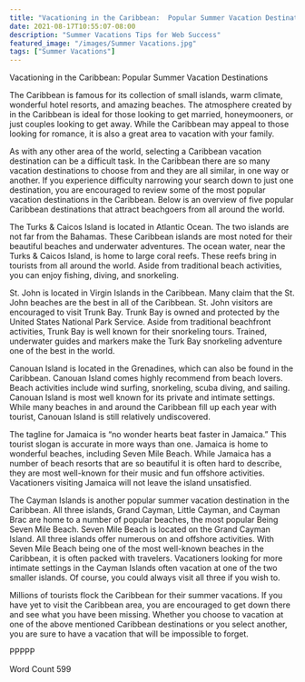 ```yaml
---
title: "Vacationing in the Caribbean:  Popular Summer Vacation Destinations"
date: 2021-08-17T10:55:07-08:00
description: "Summer Vacations Tips for Web Success"
featured_image: "/images/Summer Vacations.jpg"
tags: ["Summer Vacations"]
---
```


Vacationing in the Caribbean:  Popular Summer Vacation Destinations

The Caribbean is famous for its collection of small islands, warm climate, wonderful hotel resorts, and amazing beaches.  The atmosphere created by in the Caribbean is ideal for those looking to get married, honeymooners, or just couples looking to get away.  While the Caribbean may appeal to those looking for romance, it is also a great area to vacation with your family.

As with any other area of the world, selecting a Caribbean vacation destination can be a difficult task.  In the Caribbean there are so many vacation destinations to choose from and they are all similar, in one way or another.  If you experience difficulty narrowing your search down to just one destination, you are encouraged to review some of the most popular vacation destinations in the Caribbean.  Below is an overview of five popular Caribbean destinations that attract beachgoers from all around the world.  

The Turks & Caicos Island is located in Atlantic Ocean. The two islands are not far from the Bahamas.  These Caribbean islands are most noted for their beautiful beaches and underwater adventures. The ocean water, near the Turks & Caicos Island, is home to large coral reefs.  These reefs bring in tourists from all around the world.  Aside from traditional beach activities, you can enjoy fishing, diving, and snorkeling.  

St. John is located in Virgin Islands in the Caribbean.  Many claim that the St. John beaches are the best in all of the Caribbean.  St. John visitors are encouraged to visit Trunk Bay.  Trunk Bay is owned and protected by the United States National Park Service.  Aside from traditional beachfront activities, Trunk Bay is well known for their snorkeling tours.  Trained, underwater guides and markers make the Turk Bay snorkeling adventure one of the best in the world.  

Canouan Island is located in the Grenadines, which can also be found in the Caribbean.  Canouan Island comes highly recommend from beach lovers.  Beach activities include wind surfing, snorkeling, scuba diving, and sailing.  Canouan Island is most well known for its private and intimate settings.  While many beaches in and around the Caribbean fill up each year with tourist, Canouan Island is still relatively undiscovered.

The tagline for Jamaica is “no wonder hearts beat faster in Jamaica.”  This tourist slogan is accurate in more ways than one.  Jamaica is home to wonderful beaches, including Seven Mile Beach.  While Jamaica has a number of beach resorts that are so beautiful it is often hard to describe, they are most well-known for their music and fun offshore activities.  Vacationers visiting Jamaica will not leave the island unsatisfied.

The Cayman Islands is another popular summer vacation destination in the Caribbean. All three islands, Grand Cayman, Little Cayman, and Cayman Brac are home to a number of popular beaches, the most popular Being Seven Mile Beach. Seven Mile Beach is located on the Grand Cayman Island. All three islands offer numerous on and offshore activities.  With Seven Mile Beach being one of the most well-known beaches in the Caribbean, it is often packed with travelers.  Vacationers looking for more intimate settings in the Cayman Islands often vacation at one of the two smaller islands.  Of course, you could always visit all three if you wish to.
   
Millions of tourists flock the Caribbean for their summer vacations.  If you have yet to visit the Caribbean area, you are encouraged to get down there and see what you have been missing.  Whether you choose to vacation at one of the above mentioned Caribbean destinations or you select another, you are sure to have a vacation that will be impossible to forget.  

PPPPP

Word Count 599


